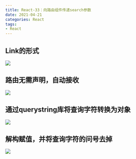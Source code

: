 ```yaml
---
title: React-33：向路由组件传递search参数
date: 2021-04-21
categories: React
tags: 
- React
---
```

## Link的形式
![](https://img-blog.csdnimg.cn/img_convert/94eaa642fc1ba2f95ffce73b7de6d6c9.png)

## 路由无需声明，自动接收
![](https://img-blog.csdnimg.cn/img_convert/bd55e951103967479d9e816907803f4f.png)

## 通过querystring库将查询字符转换为对象
![](https://img-blog.csdnimg.cn/img_convert/5fa565bf9d5e000433681e0f9ec5e338.png)

## 解构赋值，并将查询字符的问号去掉
![](https://img-blog.csdnimg.cn/img_convert/100df162c3301642c48b858f790f2df7.png)